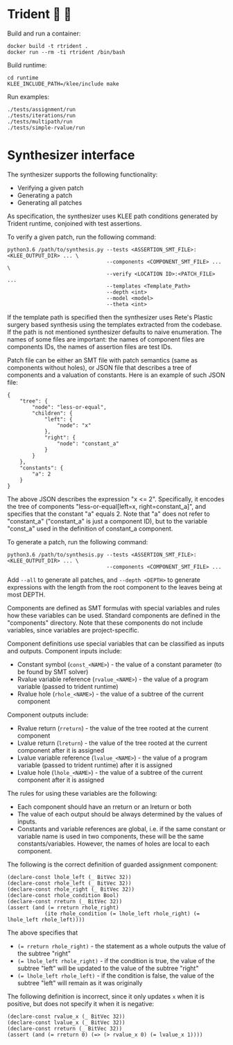 # Trident :trident: :rocket:

Build and run a container:

    docker build -t rtrident .
    docker run --rm -ti rtrident /bin/bash

Build runtime:

    cd runtime
    KLEE_INCLUDE_PATH=/klee/include make

Run examples:

    ./tests/assignment/run
    ./tests/iterations/run
    ./tests/multipath/run
    ./tests/simple-rvalue/run

# Synthesizer interface

The synthesizer supports the following functionality:

* Verifying a given patch
* Generating a patch
* Generating all patches

As specification, the synthesizer uses KLEE path conditions generated by Trident runtime, conjoined with test assertions.

To verify a given patch, run the following command:

    python3.6 /path/to/synthesis.py --tests <ASSERTION_SMT_FILE>:<KLEE_OUTPUT_DIR> ... \
                                    --components <COMPONENT_SMT_FILE> ... \
                                    --verify <LOCATION ID>:<PATCH_FILE> ...
                                    --templates <Template_Path>
                                    --depth <int>
                                    --model <model>
                                    --theta <int>

If the template path is specified then the synthesizer uses Rete's Plastic surgery based synthesis using the templates extracted from the codebase. If the path is not mentioned synthesizer defaults to naive enumeration.
The names of some files are important: the names of component files are components IDs, the names of assertion files are test IDs.

Patch file can be either an SMT file with patch semantics (same as components without holes), or JSON file that describes a tree of components and a valuation of constants. Here is an example of such JSON file:

    {
        "tree": {
            "node": "less-or-equal",
            "children": {
                "left": {
                    "node": "x"
                },
                "right": {
                    "node": "constant_a"
                }
            }
        },
        "constants": {
            "a": 2
        }
    }

The above JSON describes the expression "x <= 2". Specifically, it encodes the tree of components "less-or-equal[left=x, right=constant_a]", and specifies that the constant "a" equals 2. Note that "a" does not refer to "constant_a" ("constant_a" is just a component ID), but to the variable "const_a" used in the definition of constant_a component.

To generate a patch, run the following command:

    python3.6 /path/to/synthesis.py --tests <ASSERTION_SMT_FILE>:<KLEE_OUTPUT_DIR> ... \
                                    --components <COMPONENT_SMT_FILE> ...

Add `--all` to generate all patches, and `--depth <DEPTH>` to generate expressions with the length from the root component to the leaves being at most DEPTH.

Components are defined as SMT formulas with special variables and rules how these variables can be used. Standard components are defined in the "components" directory. Note that these components do not include variables, since variables are project-specific.

Component definitions use special variables that can be classified as inputs and outputs. Component inputs include:

* Constant symbol (`const_<NAME>`) - the value of a constant parameter (to be found by SMT solver)
* Rvalue variable reference (`rvalue_<NAME>`) - the value of a program variable (passed to trident runtime)
* Rvalue hole (`rhole_<NAME>`) - the value of a subtree of the current component

Component outputs include:

* Rvalue return (`rreturn`) - the value of the tree rooted at the current component
* Lvalue return (`lreturn`) - the value of the tree rooted at the current component after it is assigned
* Lvalue variable reference (`lvalue_<NAME>`) - the value of a program variable (passed to trident runtime) after it is assigned
* Lvalue hole (`lhole_<NAME>`) - the value of a subtree of the current component after it is assigned

The rules for using these variables are the following:

* Each component should have an rreturn or an lreturn or both
* The value of each output should be always determined by the values of inputs.
* Constants and variable references are global, i.e. if the same constant or variable name is used in two components, these will be the same constants/variables. However, the names of holes are local to each component.

The following is the correct definition of guarded assignment component:

    (declare-const lhole_left (_ BitVec 32))
    (declare-const rhole_left (_ BitVec 32))
    (declare-const rhole_right (_ BitVec 32))
    (declare-const rhole_condition Bool)
    (declare-const rreturn (_ BitVec 32))
    (assert (and (= rreturn rhole_right)
                (ite rhole_condition (= lhole_left rhole_right) (= lhole_left rhole_left))))

The above specifies that

* `(= rreturn rhole_right)` - the statement as a whole outputs the value of the subtree "right"
* `(= lhole_left rhole_right)` - if the condition is true, the value of the subtree "left" will be updated to the value of the subtree "right"
* `(= lhole_left rhole_left)` - if the condition is false, the value of the subtree "left" will remain as it was originally

The following definition is incorrect, since it only updates `x` when it is positive, but does not specify it when it is negative:

    (declare-const rvalue_x (_ BitVec 32))
    (declare-const lvalue_x (_ BitVec 32))
    (declare-const rreturn (_ BitVec 32))
    (assert (and (= rreturn 0) (=> (> rvalue_x 0) (= lvalue_x 1))))